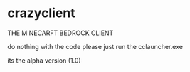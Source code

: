 # crazyclient
THE MINECARFT BEDROCK CLIENT

do nothing with the code please
just run the cclauncher.exe 

its the alpha version (1.0)
